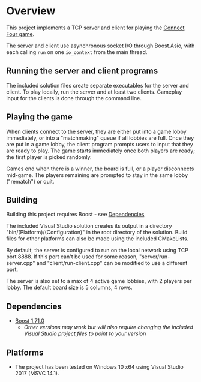# Overview

This project implements a TCP server and client for playing the [Connect Four game](https://en.wikipedia.org/wiki/Connect_Four).

The server and client use asynchronous socket I/O through Boost.Asio, with each calling `run` on one `io_context` from the main thread.

## Running the server and client programs

The included solution files create separate executables for the server and client. To play locally, run the server and at least two clients. Gameplay input for the clients is done through the command line.

## Playing the game

When clients connect to the server, they are either put into a game lobby immediately, or into a "matchmaking" queue if all lobbies are full. Once they are put in a game lobby, the client program prompts users to input that they are ready to play. The game starts immediately once both players are ready; the first player is picked randomly.

Games end when there is a winner, the board is full, or a player disconnects mid-game. The players remaining are prompted to stay in the same lobby ("rematch") or quit. 

## Building

Building this project requires Boost - see [Dependencies](#dependencies)

The included Visual Studio solution creates its output in a directory "bin/(Platform)/(Configuration)" in the root directory 
of the solution. 
Build files for other platforms can also be made using the included CMakeLists.

By default, the server is configured to run on the local network using TCP port 8888. If this port can't be used for some reason, "server/run-server.cpp" and "client/run-client.cpp" can be modified to use a different port.

The server is also set to a max of 4 active game lobbies, with 2 players per lobby. The default board size is 5 columns, 4 rows.

## Dependencies

- [Boost 1.71.0](https://www.boost.org/users/history/version_1_71_0.html)
    - *Other versions may work but will also require changing the included Visual Studio project files to point to your version*
    
## Platforms

- The project has been tested on Windows 10 x64 using Visual Studio 2017 (MSVC 14.1).
